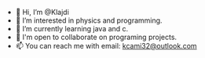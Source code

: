 - 👋 Hi, I’m @Klajdi
- 👀 I’m interested in physics and programming.
- 🌱 I’m currently learning java and c.
- 💞️ I'm open to collaborate on programing projects.
- 📫 You can reach me with email: kcami32@outlook.com

<!---
Klajdis32/Klajdis32 is a ✨ special ✨ repository because its `README.md` (this file) appears on your GitHub profile.
You can click the Preview link to take a look at your changes.
--->
